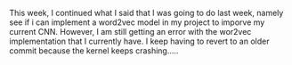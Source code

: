This week, I continued what I said that I was going to do last week, namely see if i can implement a word2vec model in my project to imporve my current CNN. However, I am still getting an error with the wor2vec implementation that I currently have. I keep having to revert to an older commit because the kernel keeps crashing.....
